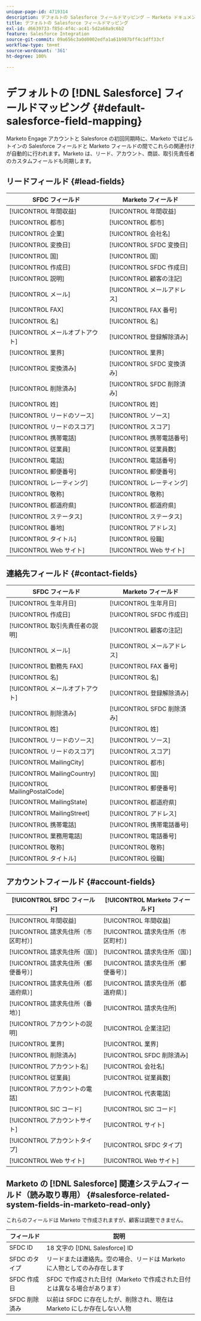 ```yaml
---
unique-page-id: 4719314
description: デフォルトの Salesforce フィールドマッピング — Marketo ドキュメント — 製品ドキュメント
title: デフォルトの Salesforce フィールドマッピング
exl-id: d6639733-f85d-4f4c-ac41-5d2a68a9c6b2
feature: Salesforce Integration
source-git-commit: 09a656c3a0d0002edfa1a61b987bff4c1dff33cf
workflow-type: tm+mt
source-wordcount: '361'
ht-degree: 100%

---
```


# デフォルトの [!DNL Salesforce] フィールドマッピング {#default-salesforce-field-mapping}

Marketo Engage アカウントと Salesforce の初回同期時に、Marketo ではビルトインの Salesforce フィールドと Marketo フィールドの間でこれらの関連付けが自動的に行われます。Marketo は、リード、アカウント、商談、取引先責任者のカスタムフィールドも同期します。

## リードフィールド {#lead-fields}

| SFDC フィールド | Marketo フィールド |
|---|---|
| [!UICONTROL 年間収益] | [!UICONTROL 年間収益] |
| [!UICONTROL 都市] | [!UICONTROL 都市] |
| [!UICONTROL 企業] | [!UICONTROL 会社名] |
| [!UICONTROL 変換日] | [!UICONTROL SFDC 変換日] |
| [!UICONTROL 国] | [!UICONTROL 国] |
| [!UICONTROL 作成日] | [!UICONTROL SFDC 作成日] |
| [!UICONTROL 説明] | [!UICONTROL 顧客の注記] |
| [!UICONTROL メール] | [!UICONTROL メールアドレス] |
| [!UICONTROL FAX] | [!UICONTROL FAX 番号] |
| [!UICONTROL 名] | [!UICONTROL 名] |
| [!UICONTROL メールオプトアウト] | [!UICONTROL 登録解除済み] |
| [!UICONTROL 業界] | [!UICONTROL 業界] |
| [!UICONTROL 変換済み] | [!UICONTROL SFDC 変換済み] |
| [!UICONTROL 削除済み] | [!UICONTROL SFDC 削除済み] |
| [!UICONTROL 姓] | [!UICONTROL 姓] |
| [!UICONTROL リードのソース] | [!UICONTROL ソース] |
| [!UICONTROL リードのスコア] | [!UICONTROL スコア] |
| [!UICONTROL 携帯電話] | [!UICONTROL 携帯電話番号] |
| [!UICONTROL 従業員] | [!UICONTROL 従業員数] |
| [!UICONTROL 電話] | [!UICONTROL 電話番号] |
| [!UICONTROL 郵便番号] | [!UICONTROL 郵便番号] |
| [!UICONTROL レーティング] | [!UICONTROL レーティング] |
| [!UICONTROL 敬称] | [!UICONTROL 敬称] |
| [!UICONTROL 都道府県] | [!UICONTROL 都道府県] |
| [!UICONTROL ステータス] | [!UICONTROL ステータス] |
| [!UICONTROL 番地] | [!UICONTROL アドレス] |
| [!UICONTROL タイトル] | [!UICONTROL 役職] |
| [!UICONTROL Web サイト] | [!UICONTROL Web サイト] |

## 連絡先フィールド {#contact-fields}

| SFDC フィールド | Marketo フィールド |
|---|---|
| [!UICONTROL 生年月日] | [!UICONTROL 生年月日] |
| [!UICONTROL 作成日] | [!UICONTROL SFDC 作成日] |
| [!UICONTROL 取引先責任者の説明] | [!UICONTROL 顧客の注記] |
| [!UICONTROL メール] | [!UICONTROL メールアドレス] |
| [!UICONTROL 勤務先 FAX] | [!UICONTROL FAX 番号] |
| [!UICONTROL 名] | [!UICONTROL 名] |
| [!UICONTROL メールオプトアウト] | [!UICONTROL 登録解除済み] |
| [!UICONTROL 削除済み] | [!UICONTROL SFDC 削除済み] |
| [!UICONTROL 姓] | [!UICONTROL 姓] |
| [!UICONTROL リードのソース] | [!UICONTROL ソース] |
| [!UICONTROL リードのスコア] | [!UICONTROL スコア] |
| [!UICONTROL MailingCity] | [!UICONTROL 都市] |
| [!UICONTROL MailingCountry] | [!UICONTROL 国] |
| [!UICONTROL MailingPostalCode] | [!UICONTROL 郵便番号] |
| [!UICONTROL MailingState] | [!UICONTROL 都道府県] |
| [!UICONTROL MailingStreet] | [!UICONTROL アドレス] |
| [!UICONTROL 携帯電話] | [!UICONTROL 携帯電話番号] |
| [!UICONTROL 業務用電話] | [!UICONTROL 電話番号] |
| [!UICONTROL 敬称] | [!UICONTROL 敬称] |
| [!UICONTROL タイトル] | [!UICONTROL 役職] |

## アカウントフィールド {#account-fields}

| [!UICONTROL SFDC フィールド] | [!UICONTROL Marketo フィールド] |
|---|---|
| [!UICONTROL 年間収益] | [!UICONTROL 年間収益] |
| [!UICONTROL 請求先住所（市区町村）] | [!UICONTROL 請求先住所（市区町村）] |
| [!UICONTROL 請求先住所（国）] | [!UICONTROL 請求先住所（国）] |
| [!UICONTROL 請求先住所（郵便番号）] | [!UICONTROL 請求先住所（郵便番号）] |
| [!UICONTROL 請求先住所（都道府県）] | [!UICONTROL 請求先住所（都道府県）] |
| [!UICONTROL 請求先住所（番地）] | [!UICONTROL 請求先住所] |
| [!UICONTROL アカウントの説明] | [!UICONTROL 企業注記] |
| [!UICONTROL 業界] | [!UICONTROL 業界] |
| [!UICONTROL 削除済み] | [!UICONTROL SFDC 削除済み] |
| [!UICONTROL アカウント名] | [!UICONTROL 会社名] |
| [!UICONTROL 従業員] | [!UICONTROL 従業員数] |
| [!UICONTROL アカウントの電話] | [!UICONTROL 代表電話] |
| [!UICONTROL SIC コード] | [!UICONTROL SIC コード] |
| [!UICONTROL アカウントサイト] | [!UICONTROL サイト] |
| [!UICONTROL アカウントタイプ] | [!UICONTROL SFDC タイプ] |
| [!UICONTROL Web サイト] | [!UICONTROL Web サイト] |

## Marketo の [!DNL Salesforce] 関連システムフィールド（読み取り専用） {#salesforce-related-system-fields-in-marketo-read-only}

これらのフィールドは Marketo で作成されますが、顧客は調整できません。

| フィールド | 説明 |
|---|---|
| SFDC ID | 18 文字の [!DNL Salesforce] ID |
| SFDC のタイプ | リードまたは連絡先。空の場合、リードは Marketo に人物としてのみ存在します |
| SFDC 作成日 | SFDC で作成された日付（Marketo で作成された日付とは異なる場合があります） |
| SFDC 削除済み | 以前は SFDC に存在したが、削除され、現在は Marketo にしか存在しない人物 |
